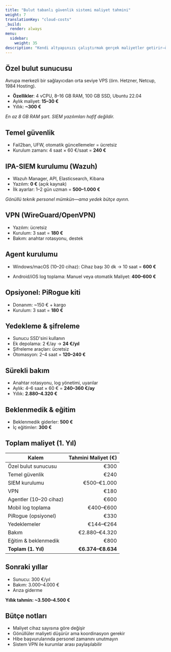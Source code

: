 ```yaml
---
title: "Bulut tabanlı güvenlik sistemi maliyet tahmini"
weight: 7
translationKey: "cloud-costs"
_build:
  render: always
menu:
  sidebar:
    weight: 35
description: "Kendi altyapınızı çalıştırmak gerçek maliyetler getirir—özellikle zaman ve uzmanlık açısından."
---
```


## Özel bulut sunucusu

Avrupa merkezli bir sağlayıcıdan orta seviye VPS (örn. Hetzner, Netcup, 1984 Hosting).

* **Özellikler**: 4 vCPU, 8–16 GB RAM, 100 GB SSD, Ubuntu 22.04
* Aylık maliyet: **15–30 €**
* Yıllık: **~300 €**

*En az 8 GB RAM şart. SIEM yazılımları hafif değildir.*

## Temel güvenlik

* Fail2ban, UFW, otomatik güncellemeler = ücretsiz
* Kurulum zamanı: 4 saat × 60 €/saat = **240 €**

## IPA-SIEM kurulumu (Wazuh)

* Wazuh Manager, API, Elasticsearch, Kibana
* Yazılım: **0 €** (açık kaynak)
* İlk ayarlar: 1–2 gün uzman = **500–1.000 €**

*Gönüllü teknik personel mümkün—ama yedek bütçe ayırın.*

## VPN (WireGuard/OpenVPN)

* Yazılım: ücretsiz
* Kurulum: 3 saat = **180 €**
* Bakım: anahtar rotasyonu, destek

## Agent kurulumu

* Windows/macOS (10–20 cihaz):
  Cihaz başı 30 dk → 10 saat = **600 €**

* Android/iOS log toplama:
  Manuel veya otomatik
  Maliyet: **400–600 €**

## Opsiyonel: PiRogue kiti

* Donanım: ~150 € + kargo
* Kurulum: 3 saat = **180 €**

## Yedekleme & şifreleme

* Sunucu SSD'sini kullanın
* Ek depolama: 2 €/ay → **24 €/yıl**
* Şifreleme araçları: ücretsiz
* Otomasyon: 2–4 saat = **120–240 €**

## Sürekli bakım

* Anahtar rotasyonu, log yönetimi, uyarılar
* Aylık: 4–6 saat × 60 € = **240–360 €/ay**
* Yıllık: **2.880–4.320 €**

## Beklenmedik & eğitim

* Beklenmedik giderler: **500 €**
* İç eğitimler: **300 €**

## Toplam maliyet (1. Yıl)

| Kalem                  | Tahmini Maliyet (€) |
|------------------------|--------------------:|
| Özel bulut sunucusu    |                €300 |
| Temel güvenlik         |                €240 |
| SIEM kurulumu          |         €500–€1.000 |
| VPN                    |                €180 |
| Agentler (10–20 cihaz) |                €600 |
| Mobil log toplama      |           €400–€600 |
| PiRogue (opsiyonel)    |                €330 |
| Yedeklemeler           |           €144–€264 |
| Bakım                  |       €2.880–€4.320 |
| Eğitim & beklenmedik   |                €800 |
| **Toplam (1. Yıl)**    |   **€6.374–€8.634** |

## Sonraki yıllar

* Sunucu: 300 €/yıl
* Bakım: 3.000–4.000 €
* Arıza giderme

**Yıllık tahmin: ~3.500–4.500 €**

## Bütçe notları

* Maliyet cihaz sayısına göre değişir
* Gönüllüler maliyeti düşürür ama koordinasyon gerekir
* Hibe başvurularında personel zamanını unutmayın
* Sistem VPN ile kurumlar arası paylaşılabilir
